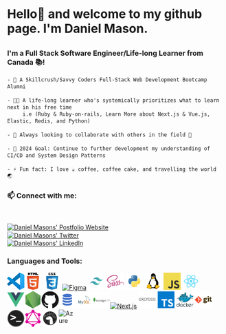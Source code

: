 ### <h1>Hello👋 and welcome to my github page. I'm Daniel Mason.</h1> 

## <h3>I'm a Full Stack Software Engineer/Life-long Learner from Canada 📚!</h3>
 
    - 🌱 A Skillcrush/Savvy Coders Full-Stack Web Development Bootcamp Alumni

    - 👨‍💻 A life-long learner who's systemically prioritizes what to learn next in his free time 
         i.e (Ruby & Ruby-on-rails, Learn More about Next.js & Vue.js, Elastic, Redis, and Python)

    - 👯 Always looking to collaborate with others in the field 📡

    - 🥅 2024 Goal: Continue to further development my understanding of CI/CD and System Design Patterns

    - ⚡ Fun fact: I love ☕ coffee, coffee cake, and travelling the world 🌏

### <h3 align="left">📫 Connect with me:</h3>
<br/>
<p align="left">
<a href="https://www.daniel-mason.dev/" target="blank"><img height="30" width="30" align="center" alt="Daniel Masons' Postfolio Website" src="https://www.daniel-mason.dev/_next/image?url=%2FdanMason.png&w=96&q=75" /></a>
<br/>
<a href="https://twitter.com/dusmass" target="blank"><img height="30" width="30" align="center" alt="Daniel Masons' Twitter" src="https://cdn.jsdelivr.net/npm/simple-icons@v13/icons/x.svg" /></a>
<br/>
<a href="https://www.linkedin.com/in/daniel-mason-b21675174/" target="blank"><img align="center" src="https://unpkg.com/simple-icons@v13/icons/linkedin.svg" alt="Daniel Masons' LinkedIn" height="30" width="30" /></a>
</p>

### <h3 align="left">Languages and Tools:</h3>
<p align="left">
<a href="https://code.visualstudio.com/" target="_blank" rel="noreferrer"><img align="left" alt="Visual Studio Code" width="40" height="40" src="https://raw.githubusercontent.com/github/explore/80688e429a7d4ef2fca1e82350fe8e3517d3494d/topics/visual-studio-code/visual-studio-code.png" /></a>
<a href="https://www.w3.org/html/" target="_blank" rel="noreferrer"><img src="https://raw.githubusercontent.com/github/explore/80688e429a7d4ef2fca1e82350fe8e3517d3494d/topics/html/html.png" alt="HTML5" width="40" height="40"/></a>
<a href="https://www.w3schools.com/css/" target="_blank" rel="noreferrer"><img src="https://raw.githubusercontent.com/github/explore/80688e429a7d4ef2fca1e82350fe8e3517d3494d/topics/css/css.png" alt="CSS3" width="40" height="40"/></a>
<a href="https://www.figma.com/" target="_blank" rel="noreferrer"><img src="https://unpkg.com/simple-icons@v13/icons/figma.svg" alt="Figma" width="40" height="40"/></a> 
<a href="https://tailwindcss.com/" target="_blank" rel="noreferrer"><img src="https://raw.githubusercontent.com/github/explore/80688e429a7d4ef2fca1e82350fe8e3517d3494d/topics/tailwind/tailwind.png" alt="Tailwind CSS" width="40" height="40"/></a> 
<a href="https://sass-lang.com/" target="_blank" rel="noreferrer"><img alt="SASS" width="40" height="40" src="https://raw.githubusercontent.com/github/explore/80688e429a7d4ef2fca1e82350fe8e3517d3494d/topics/sass/sass.png"/></a>
<a href="https://www.python.org" target="_blank" rel="noreferrer"><img src="https://raw.githubusercontent.com/github/explore/80688e429a7d4ef2fca1e82350fe8e3517d3494d/topics/python/python.png" alt="python" width="40" height="40"/></a> 
<a href="https://www.linux.org/" target="_blank" rel="noreferrer"><img src="https://raw.githubusercontent.com/github/explore/80688e429a7d4ef2fca1e82350fe8e3517d3494d/topics/linux/linux.png" alt="linux" width="40" height="40"/></a> 
<a href="https://developer.mozilla.org/en-US/docs/Web/JavaScript" target="_blank" rel="noreferrer"><img src="https://raw.githubusercontent.com/github/explore/80688e429a7d4ef2fca1e82350fe8e3517d3494d/topics/javascript/javascript.png" alt="javascript" width="40" height="40"/></a> 
<a href="https://reactjs.org/" target="_blank" rel="noreferrer"><img src="https://raw.githubusercontent.com/github/explore/80688e429a7d4ef2fca1e82350fe8e3517d3494d/topics/react/react.png" alt="react" width="40" height="40"/></a>
<a href="https://nextjs.org/" target="_blank" rel="noreferrer"><img src="https://simpleicons.org/icons/nextdotjs.svg" alt="Next.js" width="40" height="40"/></a> 
<a href="https://vuejs.org/" target="_blank" rel="noreferrer"><img align="left" alt="Vue" width="40" height="40" src="https://raw.githubusercontent.com/github/explore/80688e429a7d4ef2fca1e82350fe8e3517d3494d/topics/vue/vue.png" /></a>
<a href="https://nodejs.org" target="_blank" rel="noreferrer"><img align="left" alt="Node.js" width="40" height="40" src="https://raw.githubusercontent.com/github/explore/80688e429a7d4ef2fca1e82350fe8e3517d3494d/topics/nodejs/nodejs.png" /></a>
<a href="https://expressjs.com" target="_blank" rel="noreferrer"><img src="https://raw.githubusercontent.com/devicons/devicon/master/icons/express/express-original-wordmark.svg" alt="express" width="40" height="40"/></a> 
<a href="https://www.typescriptlang.org/" target="_blank" rel="noreferrer"><img src="https://raw.githubusercontent.com/devicons/devicon/master/icons/typescript/typescript-original.svg" alt="typescript" width="40" height="40"/></a> 
<a href="https://www.docker.com/" target="_blank" rel="noreferrer"><img src="https://raw.githubusercontent.com/devicons/devicon/master/icons/docker/docker-original-wordmark.svg" alt="docker" width="40" height="40"/></a> 
<a href="https://github.com/" target="_blank" rel="noreferrer"><img align="left" alt="GitHub" width="40" height="40" src="https://raw.githubusercontent.com/github/explore/78df643247d429f6cc873026c0622819ad797942/topics/github/github.png" /></a>
<a href="https://git-scm.com/" target="_blank" rel="noreferrer"><img src="https://raw.githubusercontent.com/github/explore/80688e429a7d4ef2fca1e82350fe8e3517d3494d/topics/git/git.png" alt="Git" width="40" height="40"/></a>
<a href="https://www.w3schools.com/sql/" target="_blank" rel="noreferrer"><img align="left" alt="SQL" width="40" height="40" src="https://raw.githubusercontent.com/github/explore/80688e429a7d4ef2fca1e82350fe8e3517d3494d/topics/sql/sql.png" /></a>
<a href="https://www.mysql.com/" target="_blank" rel="noreferrer"><img align="left" alt="MySQL" width="40" height="40" src="https://raw.githubusercontent.com/github/explore/80688e429a7d4ef2fca1e82350fe8e3517d3494d/topics/mysql/mysql.png"/></a>
<a href="https://www.mongodb.com/" target="_blank" rel="noreferrer"><img align="left" alt="MongoDB" width="40" height="40" src="https://raw.githubusercontent.com/github/explore/80688e429a7d4ef2fca1e82350fe8e3517d3494d/topics/mongodb/mongodb.png" /></a>
<a href="https://github.com/microsoft/terminal" target="_blank" rel="noreferrer"><img align="left" alt="Terminal" width="40" height="40"   src="https://raw.githubusercontent.com/github/explore/80688e429a7d4ef2fca1e82350fe8e3517d3494d/topics/terminal/terminal.png" /></a>
<a href="https://graphql.org/" target="_blank" rel="noreferrer"><img align="left" alt="GraphQL" width="40" height="40"src="https://raw.githubusercontent.com/github/explore/80688e429a7d4ef2fca1e82350fe8e3517d3494d/topics/graphql/graphql.png" /></a>
<a href="https://deno.com/" target="_blank" rel="noreferrer"><img align="left" alt="Deno" width="40" height="40" src="https://raw.githubusercontent.com/github/explore/361e2821e2dea67711cde99c9c40ed357061cf27/topics/deno/deno.png" /></a>
<a href="https://azure.microsoft.com/en-ca" target="_blank" rel="noreferrer"><img align="left" alt="Azure" width="40" height="40" src="https://cdn-dynmedia-1.microsoft.com/is/content/microsoftcorp/acom_social_icon_azure" /></a>
</p>
<br />
<br />
